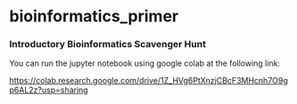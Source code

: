 # bioinformatics_primer

### Introductory Bioinformatics Scavenger Hunt

You can run the jupyter notebook using google colab at the following link:

https://colab.research.google.com/drive/1Z_HVg6PtXnzjCBcF3MHcnh7O9gp6AL2z?usp=sharing
